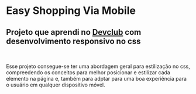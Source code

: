 <h1>Easy Shopping Via Mobile</h1>
<h2>Projeto que aprendi no <a href="https://rodolfomori.com.br.devclub">Devclub</a> com desenvolvimento responsivo no css</h2>
<br>
<p>Esse projeto consegue-se ter uma abordagem geral para estilização no css, compreedendo os conceitos para melhor posicionar e estilizar cada elemento na página e, também 
para adptar para uma boa experiência para o usuário em qualquer dispositivo móvel.</p>
<br>
